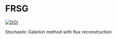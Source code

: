 # FRSG

[![DOI](https://zenodo.org/badge/419186839.svg)](https://zenodo.org/badge/latestdoi/419186839)

Stochastic Galerkin method with flux reconstruction
